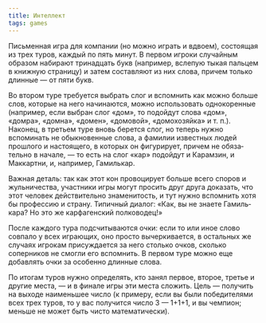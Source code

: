 ```yaml
---
title: Интеллект
tags: games
---
```


Письменная игра для компании (но можно играть и вдвоем), состоящая из трех туров, каждый по пять минут. В первом игроки случайным образом набирают тринадцать букв (например, вслепую тыкая пальцем в книжную страницу) и затем составляют из них слова, причем только длинные — от пяти букв. 

Во втором туре требуется выбрать слог и вспомнить как можно больше слов, которые на него начинаются, можно использовать однокоренные (например, если выбран слог «дом», то подойдут слова «дом», «домра», «домна», «домен», «домовой», «домохозяйка» и т. п.). Наконец, в третьем туре вновь берется слог, но теперь нужно вспоминать не обыкновенные слова, а фамилии известных людей прошлого и настоящего, в которых он фигурирует, причем не обяза­тельно в начале, — то есть на слог «кар» подойдут и Карамзин, и Маккартни, и, например, Гамилькар. 

Важная деталь: так как этот кон провоцирует больше всего споров и жульничества, участники игры могут просить друг друга дока­зать, что этот человек действительно знаменитость, и тут нужно вспомнить хотя бы профессию и страну. Типичный диалог: «Как, вы не знаете Гамиль­кара? Но это же карфагенский полководец!» 

После каждого тура подсчиты­ваются очки: если то или иное слово совпало у всех играющих, оно просто вычеркивается, в остальных же случаях игрокам присуждается за него столько очков, сколько соперников не смогли его вспомнить. В первом туре можно еще добавлять очки за особенно длинные слова. 

По итогам туров нужно опреде­лять, кто занял первое, второе, третье и другие места, — и в финале игры эти места сложить. Цель — получить на выходе наименьшее число (к примеру, если вы были победителями всех трех туров, то у вас получится число 3 — 1+1+1, и вы чемпион; меньше не может быть чисто математически).